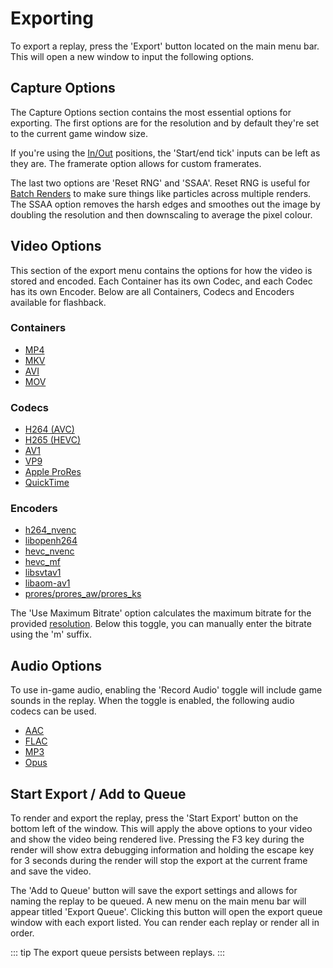 # Exporting

To export a replay, press the 'Export' button located on the main menu bar. This will open a new window to input the following options.

## Capture Options

The Capture Options section contains the most essential options for exporting. The first options are for the resolution and by default they're set to the current game window size. 

If you're using the [In/Out](timeline/index.md#inout-positions) positions, the 'Start/end tick' inputs can be left as they are. The framerate option allows for custom framerates.

The last two options are 'Reset RNG' and 'SSAA'. Reset RNG is useful for [Batch Renders](#start-export--add-to-queue) to make sure things like particles across multiple renders. The SSAA option removes the harsh edges and smoothes out the image by doubling the resolution and then downscaling to average the pixel colour.

## Video Options

This section of the export menu contains the options for how the video is stored and encoded. Each Container has its own Codec, and each Codec has its own Encoder. Below are all Containers, Codecs and Encoders available for flashback.

### Containers

- [MP4](https://en.wikipedia.org/wiki/MP4_file_format)
- [MKV](https://en.wikipedia.org/wiki/Matroska)
- [AVI](https://en.wikipedia.org/wiki/Audio_Video_Interleave)
- [MOV](https://en.wikipedia.org/wiki/QuickTime_File_Format)

### Codecs

- [H264 (AVC)](https://en.wikipedia.org/wiki/Advanced_Video_Coding)
- [H265 (HEVC)](https://en.wikipedia.org/wiki/High_Efficiency_Video_Coding)
- [AV1](https://en.wikipedia.org/wiki/AV1)
- [VP9](https://en.wikipedia.org/wiki/VP9)
- [Apple ProRes](https://en.wikipedia.org/wiki/Apple_ProRes)
- [QuickTime](https://en.wikipedia.org/wiki/QuickTime)

### Encoders

- [h264_nvenc](https://en.wikipedia.org/wiki/Nvidia_NVENC)
- [libopenh264](http://www.openh264.org/)
- [hevc_nvenc](https://en.wikipedia.org/wiki/Nvidia_NVENC)
- [hevc_mf](https://trac.ffmpeg.org/wiki/Hardware/AMF)
- [libsvtav1](https://trac.ffmpeg.org/wiki/Encode/AV1)
- [libaom-av1](https://trac.ffmpeg.org/wiki/Encode/AV1)
- [prores/prores_aw/prores_ks](https://en.wikipedia.org/wiki/Apple_ProRes)

The 'Use Maximum Bitrate' option calculates the maximum bitrate for the provided [resolution](#capture-options). Below this toggle, you can manually enter the bitrate using the 'm' suffix.

## Audio Options

To use in-game audio, enabling the 'Record Audio' toggle will include game sounds in the replay. When the toggle is enabled, the following audio codecs can be used.

- [AAC](https://en.wikipedia.org/wiki/Advanced_Audio_Coding)
- [FLAC](https://en.wikipedia.org/wiki/FLAC)
- [MP3](https://en.wikipedia.org/wiki/MP3)
- [Opus](https://en.wikipedia.org/wiki/Opus_(audio_format))

## Start Export / Add to Queue

To render and export the replay, press the 'Start Export' button on the bottom left of the window. This will apply the above options to your video and show the video being rendered live. Pressing the F3 key during the render will show extra debugging information and holding the escape key for 3 seconds during the render will stop the export at the current frame and save the video.

The 'Add to Queue' button will save the export settings and allows for naming the replay to be queued. A new menu on the main menu bar will appear titled 'Export Queue'. Clicking this button will open the export queue window with each export listed. You can render each replay or render all in order. 

::: tip
The export queue persists between replays.
:::